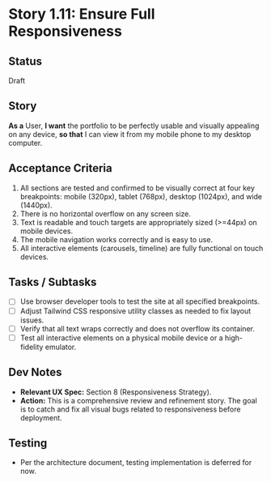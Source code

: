 # Story 1.11: Ensure Full Responsiveness

## Status
Draft

## Story
**As a** User,
**I want** the portfolio to be perfectly usable and visually appealing on any device,
**so that** I can view it from my mobile phone to my desktop computer.

## Acceptance Criteria
1. All sections are tested and confirmed to be visually correct at four key breakpoints: mobile (320px), tablet (768px), desktop (1024px), and wide (1440px).
2. There is no horizontal overflow on any screen size.
3. Text is readable and touch targets are appropriately sized (>=44px) on mobile devices.
4. The mobile navigation works correctly and is easy to use.
5. All interactive elements (carousels, timeline) are fully functional on touch devices.

## Tasks / Subtasks
- [ ] Use browser developer tools to test the site at all specified breakpoints.
- [ ] Adjust Tailwind CSS responsive utility classes as needed to fix layout issues.
- [ ] Verify that all text wraps correctly and does not overflow its container.
- [ ] Test all interactive elements on a physical mobile device or a high-fidelity emulator.

## Dev Notes
- **Relevant UX Spec:** Section 8 (Responsiveness Strategy).
- **Action:** This is a comprehensive review and refinement story. The goal is to catch and fix all visual bugs related to responsiveness before deployment.

## Testing
- Per the architecture document, testing implementation is deferred for now.